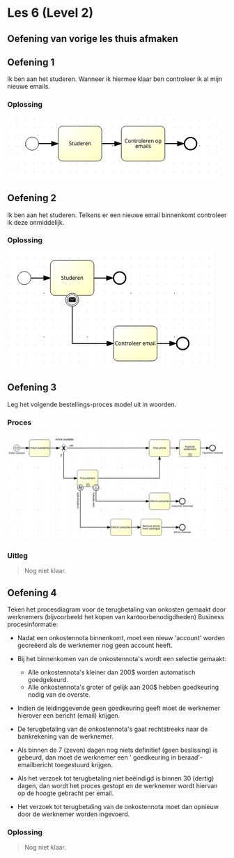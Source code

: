 # Les 6 (Level 2)
## Oefening van vorige les thuis afmaken

## Oefening 1

Ik ben aan het studeren. Wanneer ik hiermee klaar ben controleer ik al mijn nieuwe emails.
### Oplossing
![Oplossing van oefening 1](https://github.com/lemmensangeloucll/BPMN/blob/master/img/oefening%201.png)

## Oefening 2

Ik ben aan het studeren. Telkens er een nieuwe email binnenkomt controleer ik deze onmiddelijk.
### Oplossing
![Oplossing van oefening 2](https://github.com/lemmensangeloucll/BPMN/blob/master/img/oefening%202.png)

## Oefening 3
Leg het volgende bestellings-proces model uit in woorden.
### Proces
![BPMN model van oefening 3](https://github.com/lemmensangeloucll/BPMN/blob/master/img/oefening%203.png)
### Uitleg
>Nog niet klaar.
## Oefening 4
Teken het procesdiagram voor de terugbetaling van onkosten gemaakt door werknemers (bijvoorbeeld het kopen van kantoorbenodigdheden)
Business procesinformatie:
- Nadat een onkostennota binnenkomt, moet een nieuw 'account' worden gecreëerd als de werknemer nog geen account heeft.
- Bij het binnenkomen van de onkostennota's wordt een selectie gemaakt:
  - Alle onkostennota's kleiner dan 200$ worden automatisch goedgekeurd.
  - Alle onkostennota's groter of gelijk aan 200$ hebben goedkeuring nodig van de overste. 

- Indien de leidinggevende geen goedkeuring geeft moet de werknemer hierover een bericht (email) krijgen.
- De terugbetaling van de onkostennota's gaat rechtstreeks naar de bankrekening van de werknemer.
- Als binnen de 7 (zeven) dagen nog niets definitief (geen beslissing) is gebeurd, dan moet de werknemer een ' goedkeuring in beraad'-emailbericht toegestuurd krijgen.
- Als het verzoek tot terugbetaling niet beëindigd is binnen 30 (dertig) dagen, dan wordt het proces gestopt en de werknemer wordt hiervan op de hoogte gebracht per email.
- Het verzoek tot terugbetaling van de onkostennota moet dan opnieuw door de werknemer worden ingevoerd.
### Oplossing
> Nog niet klaar.
<!--stackedit_data:
eyJoaXN0b3J5IjpbMjk0NzEzMTU2LDEyNDMwOTU3MDcsMTkzMj
Q4NTc4Niw1ODgyNzc1NzldfQ==
-->